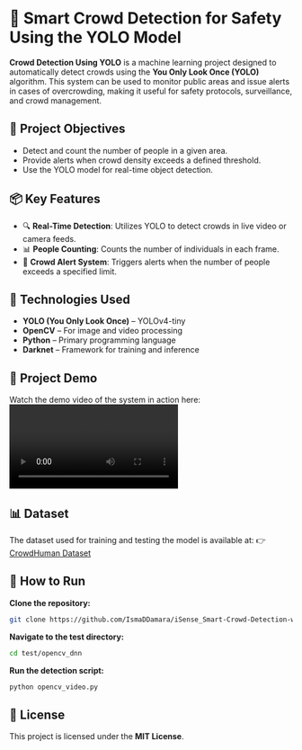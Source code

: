 # **📸 Smart Crowd Detection for Safety Using the YOLO Model**

**Crowd Detection Using YOLO** is a machine learning project designed to automatically detect crowds using the **You Only Look Once (YOLO)** algorithm. This system can be used to monitor public areas and issue alerts in cases of overcrowding, making it useful for safety protocols, surveillance, and crowd management.

## 🎯 Project Objectives

* Detect and count the number of people in a given area.
* Provide alerts when crowd density exceeds a defined threshold.
* Use the YOLO model for real-time object detection.

## 📦 Key Features

* 🔍 **Real-Time Detection**: Utilizes YOLO to detect crowds in live video or camera feeds.
* 📊 **People Counting**: Counts the number of individuals in each frame.
* 🚨 **Crowd Alert System**: Triggers alerts when the number of people exceeds a specified limit.

## 🧠 Technologies Used

* **YOLO (You Only Look Once)** – YOLOv4-tiny
* **OpenCV** – For image and video processing
* **Python** – Primary programming language
* **Darknet** – Framework for training and inference

## 🎥 Project Demo

Watch the demo video of the system in action here:
<video controls src="test\video_output\test.mp4" title="Title"></video>

## 📊 Dataset

The dataset used for training and testing the model is available at:
👉 [CrowdHuman Dataset](https://www.crowdhuman.org/)

## 🚀 How to Run

**Clone the repository:**

```bash
git clone https://github.com/IsmaDDamara/iSense_Smart-Crowd-Detection-with-ML-Model.git
```

**Navigate to the test directory:**

```bash
cd test/opencv_dnn
```

**Run the detection script:**

```bash
python opencv_video.py
```

## 📄 License

This project is licensed under the **MIT License**.